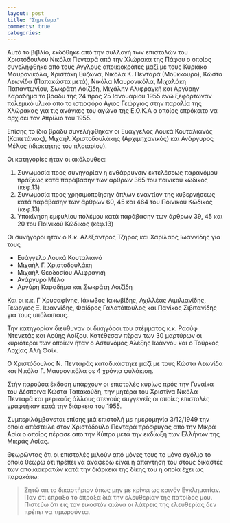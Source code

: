 ```yaml
---
layout: post
title: "Σημείωμα"
comments: true
categories:
---
```


Αυτό το βιβλίο, εκδόθηκε από την συλλογή των επιστολών του Χριστόδουλου Νικόλα Πενταρά από την Χλώρακα της Πάφου ο οποίος συνελήφθηκε  από τους Αγγλους αποικιοκράτες μαζί με τους Κυριάκο Μαυρονικόλα, Χριστάκη Εύζωνα, Νικόλα Κ. Πενταρά (Μούκκουρο), Κώστα Λεωνίδα (Παπακώστα μετά), Νικόλα Μαυρονικόλα, Μιχαλάκη Παπαντωνίου, Σωκράτη Λοιζίδη, Μιχάλην Αλιφραγκή και Αργύρην Καραδήμα  το βράδυ  της 24 προς 25 Ιανουαρίου 1955 ενώ ξεφόρτωναν πολεμικό υλικό απο το ιστιοφόρο Αγιος Γεώργιος στην παραλία της Χλώρακας για τις ανάγκες του αγώνα της Ε.Ο.Κ.Α ο οποίος επρόκειτο να αρχίσει τον Απρίλιο του 1955.

Επίσης το ίδιο βράδυ συνελήφθηκαν οι Ευάγγελος Λουκά Κουταλιανός (Καπετάνιος), Μιχαήλ Χριστοδουλάκης (Αρχιμηχανικός) και Ανάργυρος Μέλος (ιδιοκτήτης του πλοιαρίου).

Οι κατηγορίες ήταν οι ακόλουθες:

1. Συνωμοσία προς συνηγορίαν η ενθάρρυνσιν εκτελέσεως παρανόμου πράξεως κατά παράβασην των άρθρων  365 του ποινικού κώδικος (κεφ.13)
2. Συνωμοσία προς χρησιμοποίησην όπλων εναντίον της κυβερνήσεως κατά παράβασην των άρθρων 60, 45 και 464 του Ποινικού Κώδικος (κεφ.13)
3. Υποκίνηση εμφυλίου πολέμου κατά παράβασην των άρθρων 39, 45 και 20 του Ποινικού Κώδικος (κεφ.13)

Οι συνήγοροι ήταν ο Κ.κ. Αλέξαντρος Τζήρος και Χαρίλαος Ιωαννίδης για τους

- Ευάγγελο Λουκά Κουταλιανό
- Μιχαήλ Γ. Χριστοδουλάκη
- Μιχαήλ Θεοδοσίου Αλιφραγκή
- Ανάργυρο Μέλο
- Αργύρη Καραδήμα και Σωκράτη Λοιζίδη

Και οι κ.κ. Γ Χρυσαφίνης, Ιάκωβος Ιακωβίδης, Αχιλλέας Αιμιλιανίδης, Γεώργιος Ξ. Ιωαννίδης, Φαίδρος Γαλατόπουλος και Πανίκος Σιβιτανίδης για τους υπόλοιπους.

Την κατηγορίαν διεύθυναν οι δικηγόροι του στέμματος κ.κ. Ραούφ Ντενκτάς και Λούης Λοίζου.
Κατέθεσαν πέραν των 30 μαρτύρων οι κυριότεροι των οποίων ήταν  ο Αστυνόμος Αλέξης Ιωάννου και ο Τούρκος Λοχίας Αλή Φαίκ.

Ο Χριστόδουλος Ν. Πενταράς καταδικάστηκε μαζί με τους Κώστα Λεωνίδα και Νικόλα Γ. Μαυρονικόλα σε 4 χρόνια φυλάκιση.


Στήν παρούσα έκδοση υπάρχουν οι επιστολές κυρίως πρός την Γυναίκα του Δέσποινα Κώστα Ταπακούδη,
την μητέρα του Χριστίνα Νικόλα Πενταρά και μερικούς άλλους στενούς συγγενείς οι οποίες επιστολές γραφτήκαν κατά την διάρκεια του 1955.

Συμπεριλάμβανεται επίσης μιά επιστολή με ημερομηνία 3/12/1949 την οποία απέστειλε στον Χριστόδουλο Πενταρά πρόσφυγας από την Μικρά Ασία ο οποίος πέρασε απο την Κύπρο μετά την εκδίωξη των Ελλήνων της Μικράς Ασίας.


Θεωρώντας ότι οι επιστολές μιλούν από μόνες τους το μόνο σχόλιο το οποίο θεωρώ ότι πρέπει να αναφέρω είναι η απάντηση του στους δικαστές των αποικιοκρατών κατά την διάρκεια της δίκης του η οποία έχει ως παρακάτω:

> Ζητώ απ το δικαστήριον όπως μην με κρίνει ως κοινόν Εγκληματίαν. Παν ότι έπραξα το έπραξα διά την ελευθερίαν της πατρίδος μου. Πιστεύω ότι εις τον εικοστόν αιώνα οι λάτρεις της ελευθερίας δεν πρέπει να τιμωρούνται

